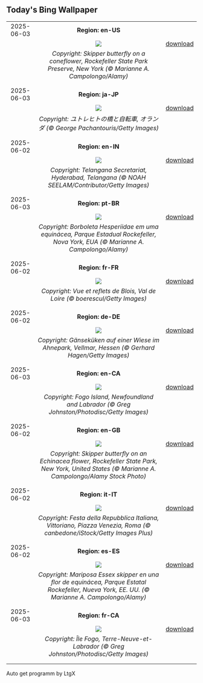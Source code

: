 ## Today's Bing Wallpaper
|      |      |      |
| :----: | :----: | :----: |
|2025-06-03|**Region: en-US**||
||![](https://www.bing.com/th?id=OHR.EchinaceaButterfly_EN-US8404044892_UHD.jpg&pid=hp&w=1152&h=648&rs=1&c=4)| [download](https://www.bing.com/th?id=OHR.EchinaceaButterfly_EN-US8404044892_UHD.jpg)|
||*Copyright: Skipper butterfly on a coneflower, Rockefeller State Park Preserve, New York (© Marianne A. Campolongo/Alamy)*
||
|||
|2025-06-03|**Region: ja-JP**||
||![](https://www.bing.com/th?id=OHR.BicyclesUtrecht_JA-JP5412033265_UHD.jpg&pid=hp&w=1152&h=648&rs=1&c=4)| [download](https://www.bing.com/th?id=OHR.BicyclesUtrecht_JA-JP5412033265_UHD.jpg)|
||*Copyright: ユトレヒトの橋と自転車, オランダ (© George Pachantouris/Getty Images)*
||
|||
|2025-06-02|**Region: en-IN**||
||![](https://www.bing.com/th?id=OHR.NewSecretariat_EN-IN9926784114_UHD.jpg&pid=hp&w=1152&h=648&rs=1&c=4)| [download](https://www.bing.com/th?id=OHR.NewSecretariat_EN-IN9926784114_UHD.jpg)|
||*Copyright: Telangana Secretariat, Hyderabad, Telangana (© NOAH SEELAM/Contributor/Getty Images)*
||
|||
|2025-06-03|**Region: pt-BR**||
||![](https://www.bing.com/th?id=OHR.EchinaceaButterfly_PT-BR8973487731_UHD.jpg&pid=hp&w=1152&h=648&rs=1&c=4)| [download](https://www.bing.com/th?id=OHR.EchinaceaButterfly_PT-BR8973487731_UHD.jpg)|
||*Copyright: Borboleta Hesperiidae em uma equinácea, Parque Estadual Rockefeller, Nova York, EUA (© Marianne A. Campolongo/Alamy)*
||
|||
|2025-06-02|**Region: fr-FR**||
||![](https://www.bing.com/th?id=OHR.BloisBridge_FR-FR5822069151_UHD.jpg&pid=hp&w=1152&h=648&rs=1&c=4)| [download](https://www.bing.com/th?id=OHR.BloisBridge_FR-FR5822069151_UHD.jpg)|
||*Copyright: Vue et reflets de Blois, Val de Loire (© boerescul/Getty Images)*
||
|||
|2025-06-02|**Region: de-DE**||
||![](https://www.bing.com/th?id=OHR.ChickAhnepark_DE-DE9261263631_UHD.jpg&pid=hp&w=1152&h=648&rs=1&c=4)| [download](https://www.bing.com/th?id=OHR.ChickAhnepark_DE-DE9261263631_UHD.jpg)|
||*Copyright: Gänseküken auf einer Wiese im Ahnepark, Vellmar, Hessen (© Gerhard Hagen/Getty Images)*
||
|||
|2025-06-03|**Region: en-CA**||
||![](https://www.bing.com/th?id=OHR.Fogoisland_EN-CA7909293676_UHD.jpg&pid=hp&w=1152&h=648&rs=1&c=4)| [download](https://www.bing.com/th?id=OHR.Fogoisland_EN-CA7909293676_UHD.jpg)|
||*Copyright: Fogo Island, Newfoundland and Labrador (© Greg Johnston/Photodisc/Getty Images)*
||
|||
|2025-06-02|**Region: en-GB**||
||![](https://www.bing.com/th?id=OHR.EchinaceaButterfly_EN-GB1446569270_UHD.jpg&pid=hp&w=1152&h=648&rs=1&c=4)| [download](https://www.bing.com/th?id=OHR.EchinaceaButterfly_EN-GB1446569270_UHD.jpg)|
||*Copyright: Skipper butterfly on an Echinacea flower, Rockefeller State Park, New York, United States (© Marianne A. Campolongo/Alamy Stock Photo)*
||
|||
|2025-06-02|**Region: it-IT**||
||![](https://www.bing.com/th?id=OHR.RepubblicaGiugnoFesta_IT-IT6228684298_UHD.jpg&pid=hp&w=1152&h=648&rs=1&c=4)| [download](https://www.bing.com/th?id=OHR.RepubblicaGiugnoFesta_IT-IT6228684298_UHD.jpg)|
||*Copyright: Festa della Repubblica Italiana, Vittoriano, Piazza Venezia, Roma (© canbedone/iStock/Getty Images Plus)*
||
|||
|2025-06-02|**Region: es-ES**||
||![](https://www.bing.com/th?id=OHR.EchinaceaButterfly_ES-ES6329084814_UHD.jpg&pid=hp&w=1152&h=648&rs=1&c=4)| [download](https://www.bing.com/th?id=OHR.EchinaceaButterfly_ES-ES6329084814_UHD.jpg)|
||*Copyright: Mariposa Essex skipper en una flor de equinácea, Parque Estatal Rockefeller, Nueva York, EE. UU. (© Marianne A. Campolongo/Alamy)*
||
|||
|2025-06-03|**Region: fr-CA**||
||![](https://www.bing.com/th?id=OHR.Fogoisland_FR-CA5436745588_UHD.jpg&pid=hp&w=1152&h=648&rs=1&c=4)| [download](https://www.bing.com/th?id=OHR.Fogoisland_FR-CA5436745588_UHD.jpg)|
||*Copyright: Île Fogo, Terre-Neuve-et-Labrador (© Greg Johnston/Photodisc/Getty Images)*
||
|||

Auto get programm by LtgX
